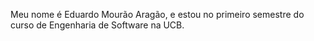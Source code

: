 Meu nome é Eduardo Mourão Aragão, e estou no primeiro semestre do curso de Engenharia de Software na UCB. 